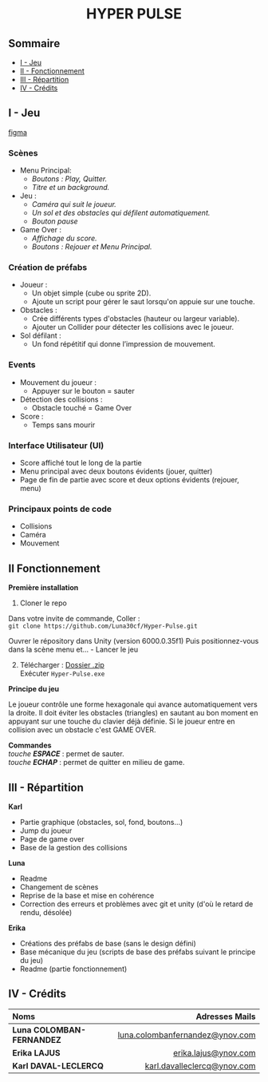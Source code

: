 # <center> **HYPER PULSE**


## Sommaire

- [I - Jeu](#i---jeu)
- [II - Fonctionnement](#ii---fonctionnement)
- [III - Répartition](#iii---répartition)
- [IV - Crédits](#iv---crédits)


## I - Jeu

[figma](https://www.figma.com/design/Tj02VnptopQvQHEVHK5TTK/Geometry-Dash?node-id=0-1&t=mmMT3mNThdIAPVzR-1)

### Scènes
- Menu Principal:   
    - *Boutons : Play, Quitter.*
    - *Titre et un background.*
- Jeu :
    - *Caméra qui suit le joueur.*
    - *Un sol et des obstacles qui défilent automatiquement.*
    - *Bouton pause*
- Game Over :
    - *Affichage du score.*
    - *Boutons : Rejouer et Menu Principal.*

### Création de préfabs
- Joueur :
    - Un objet simple (cube ou sprite 2D).
    - Ajoute un script pour gérer le saut lorsqu'on appuie sur une touche.
- Obstacles :
    - Crée différents types d'obstacles (hauteur ou largeur variable).
    - Ajouter un Collider pour détecter les collisions avec le joueur.
- Sol défilant :
    - Un fond répétitif qui donne l’impression de mouvement.

### Events
- Mouvement du joueur :
    - Appuyer sur le bouton = sauter
- Détection des collisions :
    - Obstacle touché = Game Over
- Score :
    - Temps sans mourir

### Interface Utilisateur (UI)
- Score affiché tout le long de la partie
- Menu principal avec deux boutons évidents (jouer, quitter)
- Page de fin de partie avec score et deux options évidents (rejouer, menu)

### Principaux points de code
- Collisions
- Caméra
- Mouvement

## II Fonctionnement

**Première installation**

1. Cloner le repo

Dans votre invite de commande, Coller :  
`git clone https://github.com/Luna30cf/Hyper-Pulse.git`

Ouvrer le répository dans Unity (version 6000.0.35f1)
Puis positionnez-vous dans la scène menu et...
    - Lancer le jeu

2. Télécharger : [Dossier .zip](Build.zip)   
   Exécuter `Hyper-Pulse.exe`

**Principe du jeu**  

Le joueur contrôle une forme hexagonale qui avance automatiquement vers la droite. Il doit éviter les obstacles (triangles) en sautant au bon moment en appuyant sur une touche du clavier déjà définie. 
Si le joueur entre en collision avec un obstacle c'est GAME OVER.

**Commandes**  
_touche **ESPACE**_ : permet de sauter.    
_touche **ECHAP**_ : permet de quitter en milieu de game.

## III - Répartition

**Karl** 
- Partie graphique (obstacles, sol, fond, boutons...)
- Jump du joueur
- Page de game over
- Base de la gestion des collisions

**Luna**
- Readme
- Changement de scènes
- Reprise de la base et mise en cohérence
- Correction des erreurs et problèmes avec git et unity (d'où le retard de rendu, désolée)

**Erika**
- Créations des préfabs de base (sans le design défini)    
- Base mécanique du jeu (scripts de base des préfabs suivant le principe du jeu)    
- Readme (partie fonctionnement)    


## IV - Crédits

| Noms                         |                Adresses Mails |
| :-----------------------     |      -----------------------: |
|**Luna COLOMBAN-FERNANDEZ**   |luna.colombanfernandez@ynov.com|
|**Erika LAJUS**               |erika.lajus@ynov.com           |
|**Karl DAVAL-LECLERCQ**       |karl.davalleclercq@ynov.com    |